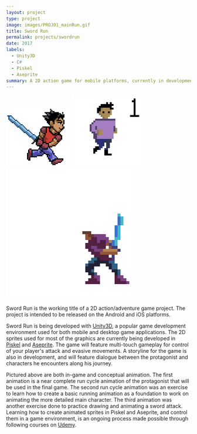 ```yaml
---
layout: project
type: project
image: images/PROJ01_mainRun.gif
title: Sword Run
permalink: projects/swordrun
date: 2017
labels:
  - Unity3D
  - C#
  - Piskel
  - Aseprite
summary: A 2D action game for mobile platforms, currently in development.
---
```


<div class="ui small rounded images">
  <img class="ui image" src="../images/PROJ01_mainRun.gif">
  <img class="ui image" src="../images/PROJ_01gif1.gif">
  <img class="ui image" src="../images/PROJ01_gif3.gif">
</div>

Sword Run is the working title of a 2D action/adventure game project.  The project is intended to be released on the Android and iOS platforms.

Sword Run is being developed with [Unity3D](https://unity3d.com/), a popular game development environment used for both mobile and desktop game applications.  The 2D sprites used for most of the graphics are currently being developed in [Piskel](http://www.piskelapp.com/) and [Aseprite](http://www.aseprite.org/).  The game will feature multi-touch gameplay for control of your player's attack and evasive movements.  A storyline for the game is also in development, and will feature dialogue between the protagonist and characters he encounters along his journey.

Pictured above are both in-game and conceptual animation.  The first animation is a near complete run cycle animation of the protagonist that will be used in the final game.  The second run cycle animation was an exercise to learn how to create a basic running animation as a foundation to work on animating the more detailed main character.  The third animation was another exercise done to practice drawing and animating a sword attack.  Learning how to create animated sprites in Piskel and Aseprite, and control them in a game environment, is an ongoing process made possible through following courses on [Udemy](https://www.udemy.com).

